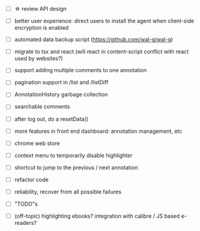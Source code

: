 * [ ] ☆ review API design
* [ ] better user experience: direct users to install the agent when client-side encryption is enabled
* [ ] automated data backup script (https://github.com/wal-g/wal-g)
* [ ] migrate to tsx and react (will react in content-script conflict with react used by websites?)
* [ ] support adding multiple comments to one annotation
* [ ] pagination support in /list and /listDiff
* [ ] AnnotationHistory garbage collection 
* [ ] searchable comments
* [ ] after log out, do a resetData()

* [ ] more features in front end dashboard: annotation management, etc
* [ ] chrome web store
* [ ] context menu to temporarily disable highlighter
* [ ] shortcut to jump to the previous / next annotation
* [ ] refactor code
* [ ] reliability, recover from all possible failures
* [ ] "TODO"s
* [ ] (off-topic) highlighting ebooks? integration with calibre / JS based e-readers?  
